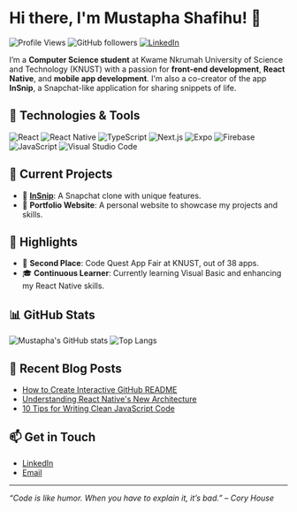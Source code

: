 # Hi there, I'm Mustapha Shafihu! 👋

![Profile Views](https://komarev.com/ghpvc/?username=Shafihu&color=brightgreen)
![GitHub followers](https://img.shields.io/github/followers/Shafihu?label=Follow&style=social)
[![LinkedIn](https://img.shields.io/badge/LinkedIn-Connect-blue)](https://www.linkedin.com/in/shafihu-mustapha-190468309?utm_source=share&utm_campaign=share_via&utm_content=profile&utm_medium=ios_app)

I’m a **Computer Science student** at Kwame Nkrumah University of Science and Technology (KNUST) with a passion for **front-end development**, **React Native**, and **mobile app development**. I'm also a co-creator of the app **InSnip**, a Snapchat-like application for sharing snippets of life.

## 🔧 Technologies & Tools

![React](https://img.shields.io/badge/-React-61DAFB?style=flat&logo=react&logoColor=white)
![React Native](https://img.shields.io/badge/-React_Native-61DAFB?style=flat&logo=react&logoColor=white)
![TypeScript](https://img.shields.io/badge/-TypeScript-007ACC?style=flat&logo=typescript&logoColor=white)
![Next.js](https://img.shields.io/badge/-Next.js-000000?style=flat&logo=next.js&logoColor=white)
![Expo](https://img.shields.io/badge/-Expo-000020?style=flat&logo=expo&logoColor=white)
![Firebase](https://img.shields.io/badge/-Firebase-FFCA28?style=flat&logo=firebase&logoColor=black)
![JavaScript](https://img.shields.io/badge/-JavaScript-F7DF1E?style=flat&logo=javascript&logoColor=black)
![Visual Studio Code](https://img.shields.io/badge/-VS_Code-007ACC?style=flat&logo=visual-studio-code&logoColor=white)

## 🚀 Current Projects

- 🔄 [**InSnip**](https://github.com/Shafihu/InSnip): A Snapchat clone with unique features.
- 🎨 **Portfolio Website**: A personal website to showcase my projects and skills.

## 🌟 Highlights

- 🥈 **Second Place**: Code Quest App Fair at KNUST, out of 38 apps.
- 🎓 **Continuous Learner**: Currently learning Visual Basic and enhancing my React Native skills.

## 📊 GitHub Stats

![Mustapha's GitHub stats](https://github-readme-stats.vercel.app/api?username=Shafihu&show_icons=true&theme=radical)
![Top Langs](https://github-readme-stats.vercel.app/api/top-langs/?username=Shafihu&layout=compact&theme=radical)

## 📝 Recent Blog Posts

<!-- BLOG-POST-LIST:START -->
- [How to Create Interactive GitHub README](https://dev.to/)
- [Understanding React Native's New Architecture](https://dev.to/)
- [10 Tips for Writing Clean JavaScript Code](https://dev.to/)
<!-- BLOG-POST-LIST:END -->

## 📫 Get in Touch

- [LinkedIn](https://www.linkedin.com/in/shafihu-mustapha-190468309?utm_source=share&utm_campaign=share_via&utm_content=profile&utm_medium=ios_app)
- [Email](mailto:shafihumustapha0101@gmail.com)
<!--- [Twitter](https://twitter.com/yourhandle) --->

---

*“Code is like humor. When you have to explain it, it’s bad.” – Cory House*
